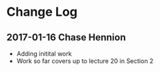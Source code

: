 # Change Log

## 2017-01-16 Chase Hennion

* Adding initital work
* Work so far covers up to lecture 20 in Section 2
